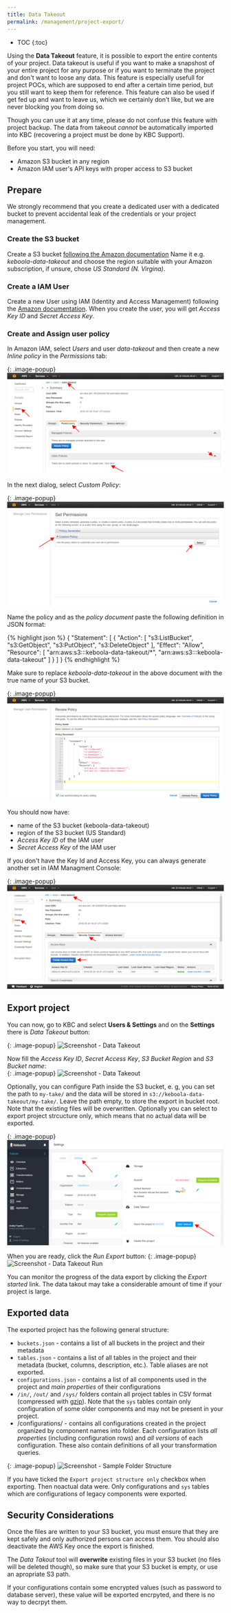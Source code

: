 ```yaml
---
title: Data Takeout
permalink: /management/project-export/
---
```


* TOC
{:toc}

Using the **Data Takeout** feature, it is possible to export the entire contents of your project. 
Data takeout is useful if you want to make a snapshost of your entire project
for any purpose or if you want to terminate the project and don't want to loose any data.
This feature is especially usefull for project POCs, which are supposed to end after a certain time period, but
you still want to keep them for reference. This feature can also be used 
if get fed up and want to leave us, which we certainly don't like, but we are never blocking you from doing so.

Though you can use it at any time, please do not confuse this feature with project backup. 
The data from takeout *cannot* be automatically imported into KBC 
(recovering a project must be done by KBC Support).

Before you start, you will need:

- Amazon S3 bucket in any region
- Amazon IAM user's API keys with proper access to S3 bucket

## Prepare 
We strongly recommend that you create a dedicated user with a dedicated bucket to
prevent accidental leak of the credentials or your project management.  

### Create the S3 bucket
Create a S3 bucket
[following the Amazon documentation](http://docs.aws.amazon.com/AmazonS3/latest/gsg/CreatingABucket.html)
Name it e.g. *keboola-data-takeout* and choose the region suitable with your Amazon subscription,
if unsure, chose *US Standard (N. Virgina)*.  

### Create a IAM User
Create a new User using IAM (Identity and Access Management) following the
[Amazon documentation](http://docs.aws.amazon.com/IAM/latest/UserGuide/id_users_create.html#id_users_create_console).
When you create the user, you will get *Access Key ID* and *Secret Access Key*.

### Create and Assign user policy
In Amazon IAM, select *Users* and user *data-takeout* and then create a new *Inline policy* in the 
*Permissions* tab:

{: .image-popup}
![Screenshot - AWS Create User Policy](/management/project-export/aws-create-policy-intro.png)

In the next dialog, select *Custom Policy*:

{: .image-popup}
![Screenshot - AWS Create Custom Policy](/management/project-export/aws-create-custom-policy.png)

Name the policy and as the *policy document* paste the following definition in JSON format:

{% highlight json %}
{
    "Statement": [
        {
            "Action": [
                "s3:ListBucket",
                "s3:GetObject",
                "s3:PutObject",
                "s3:DeleteObject"
            ],
            "Effect": "Allow",
            "Resource": [
                "arn:aws:s3:::keboola-data-takeout/*",
                "arn:aws:s3:::keboola-data-takeout"
            ]
        }
    ]
}
{% endhighlight %}

Make sure to replace *keboola-data-takeout* in the above document with the true name of your S3 bucket.

{: .image-popup}
![Screenshot - AWS Create Custom Policy Document](/management/project-export/aws-create-custom-policy-document.png)

You should now have:

- name of the S3 bucket (keboola-data-takeout)
- region of the S3 bucket (US Standard)
- *Access Key ID* of the IAM user
- *Secret Access Key* of the IAM user

If you don't have the Key Id and Access Key, you can always generate another set in IAM Managment Console:

{: .image-popup}
![Screenshot - AWS IAM Management Console](/management/project-export/aws-user-credentials.png)

## Export project
You can now, go to KBC and select **Users & Settings** and on the **Settings** 
there is *Data Takeout* button:

{: .image-popup}
![Screenshot - Data Takeout](/overview/tutorial/management/data-takeout-project-settings.png)

Now fill the *Access Key ID*, *Secret Access Key*, *S3 Bucket Region* and *S3 Bucket name*:  
{: .image-popup}
![Screenshot - Data Takeout](/overview/tutorial/management/data-takeout-settings.png)

Optionally, you can configure Path inside the S3 bucket, e. g, you can set the path to `my-take/`
and the data will be stored in `s3://keboola-data-takeout/my-take/`. Leave the path empty, to store
the export in bucket root. Note that the existing files will be overwritten. 
Optionally you can select to export project strcucture only, which means that
no actual data will be exported.  

{: .image-popup}
![Screenshot - Data Takeout](/overview/tutorial/management/data-takeout.png)

When you are ready, click the *Run Export* button:
{: .image-popup}
![Screenshot - Data Takeout Run](/overview/tutorial/management/data-takeout-project-export.png)

You can monitor the progress of the data export by clicking the *Export started* link. 
The data takout may take a considerable amount of time if your project is large.

## Exported data  
The exported project has the following general structure:

- `buckets.json` - contains a list of all buckets in the project and their metadata 
- `tables.json` - contains a list of all tables in the project and their metadata (bucket, columns, description, etc.).
Table aliases are not exported.
- `configurations.json` - contains a list of all components used in the project and *main properties* of their configurations
- `/in/`, `/out/` and `/sys/` folders contain all project tables in CSV format (compressed with
[gzip](http://www.gzip.org/)). Note that the `sys` tables contain only configuration of some older components and 
may not be present in your project.
- /configurations/ - contains all configurations created in the project organized by component names into folder.
Each configuration lists *all properties* (including configuration rows) and *all versions* of each configuration.
These also contain definitions of all your transformation queries.

{: .image-popup}
![Screenshot - Sample Folder Structure](/overview/tutorial/management/folder-structure.png)

If you have ticked the `Export project structure only` checkbox when exporting. Then noactual data were. Only 
configurations and `sys` tables which are configurations of legacy components were exported.

## Security Considerations
Once the files are written to your S3 bucket, you must ensure that they are kept safely and only authorized
persons can access them. You should also deactivate the AWS Key once the export is finished.

The *Data Takout* tool will **overwrite** existing files in your S3 bucket (no files will be deleted though), 
so make sure that your S3 bucket is empty, or use an apropriate S3 path.

If your configurations contain some encrypted values (such as password to database server), these
value will be exported encrpyted, and there is no way to decrpyt them.  
